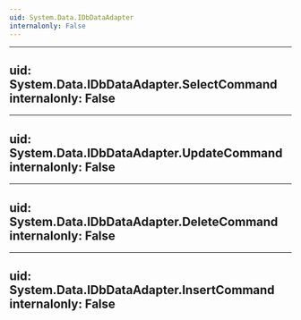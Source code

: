 ```yaml
---
uid: System.Data.IDbDataAdapter
internalonly: False
---
```


---
uid: System.Data.IDbDataAdapter.SelectCommand
internalonly: False
---

---
uid: System.Data.IDbDataAdapter.UpdateCommand
internalonly: False
---

---
uid: System.Data.IDbDataAdapter.DeleteCommand
internalonly: False
---

---
uid: System.Data.IDbDataAdapter.InsertCommand
internalonly: False
---
